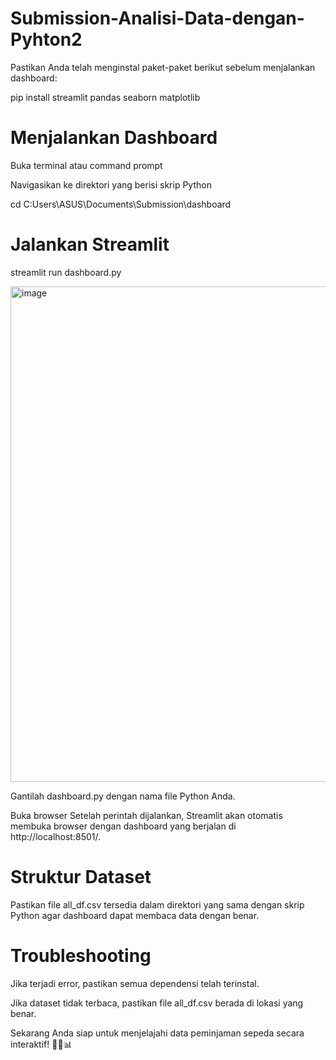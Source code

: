 # Submission-Analisi-Data-dengan-Pyhton2
Pastikan Anda telah menginstal paket-paket berikut sebelum menjalankan dashboard:

pip install streamlit pandas seaborn matplotlib

# Menjalankan Dashboard
Buka terminal atau command prompt

Navigasikan ke direktori yang berisi skrip Python

cd C:Users\ASUS\Documents\Submission\dashboard

# Jalankan Streamlit
streamlit run dashboard.py

<img width="793" alt="image" src="https://github.com/user-attachments/assets/52dfab27-76eb-43ce-9a46-4691bf29ed25" />

Gantilah dashboard.py dengan nama file Python Anda.

Buka browser Setelah perintah dijalankan, Streamlit akan otomatis membuka browser dengan dashboard yang berjalan di http://localhost:8501/.

# Struktur Dataset
Pastikan file all_df.csv tersedia dalam direktori yang sama dengan skrip Python agar dashboard dapat membaca data dengan benar.

# Troubleshooting
Jika terjadi error, pastikan semua dependensi telah terinstal.

Jika dataset tidak terbaca, pastikan file all_df.csv berada di lokasi yang benar.

Sekarang Anda siap untuk menjelajahi data peminjaman sepeda secara interaktif! 🚴‍♂️📊
